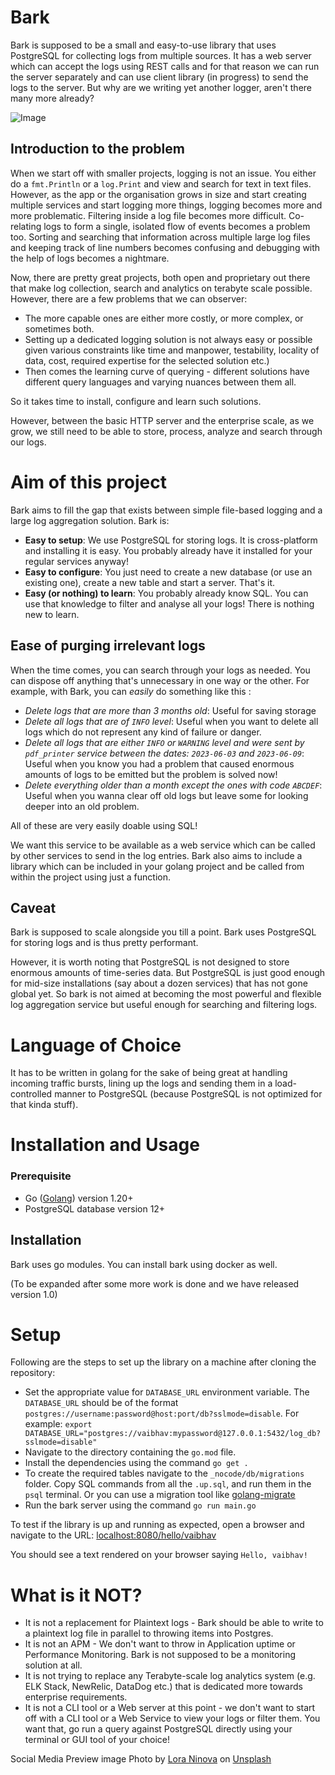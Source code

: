 # Bark
Bark is supposed to be a small and easy-to-use library that uses PostgreSQL for collecting logs from multiple sources. It has a web server which can accept the logs using REST calls and for that reason we can run the server separately and can use client library (in progress) to send the logs to the server. But why are we writing yet another logger, aren't there many more already?

![Image](https://github.com/techrail/bark/blob/main/_nocode/images/BARK.png)

## Introduction to the problem
When we start off with smaller projects, logging is not an issue. You either do a `fmt.Println` or a `log.Print` and view and search for text in text files. However, as the app or the organisation grows in size and start creating multiple services and start logging more things, logging becomes more and more problematic. Filtering inside a log file becomes more difficult. Co-relating logs to form a single, isolated flow of events becomes a problem too. Sorting and searching that information across multiple large log files and keeping track of line numbers becomes confusing and debugging with the help of logs becomes a nightmare.

Now, there are pretty great projects, both open and proprietary out there that make log collection, search and analytics on terabyte scale possible. However, there are a few problems that we can observer: 

- The more capable ones are either more costly, or more complex, or sometimes both. 
- Setting up a dedicated logging solution is not always easy or possible given various constraints like time and manpower, testability, locality of data, cost, required expertise for the selected solution etc.)
- Then comes the learning curve of querying - different solutions have different query languages and varying nuances between them all.  

So it takes time to install, configure and learn such solutions.

However, between the basic HTTP server and the enterprise scale, as we grow, we still need to be able to store, process, analyze and search through our logs.

# Aim of this project
Bark aims to fill the gap that exists between simple file-based logging and a large log aggregation solution. Bark is: 

- **Easy to setup**: We use PostgreSQL for storing logs. It is cross-platform and installing it is easy. You probably already have it installed for your regular services anyway!
- **Easy to configure**: You just need to create a new database (or use an existing one), create a new table and start a server. That's it.
- **Easy (or nothing) to learn**: You probably already know SQL. You can use that knowledge to filter and analyse all your logs! There is nothing new to learn.

## Ease of purging irrelevant logs
When the time comes, you can search through your logs as needed. You can dispose off anything that's unnecessary in one way or the other. For example, with Bark, you can _easily_ do something like this : 

- _Delete logs that are more than 3 months old_: Useful for saving storage 
- _Delete all logs that are of `INFO` level_: Useful when you want to delete all logs which do not represent any kind of failure or danger.
- _Delete all logs that are either `INFO` or `WARNING` level and were sent by `pdf_printer` service between the dates: `2023-06-03` and `2023-06-09`_: Useful when you know you had a problem that caused enormous amounts of logs to be emitted but the problem is solved now!
- _Delete everything older than a month except the ones with code `ABCDEF`_: Useful when you wanna clear off old logs but leave some for looking deeper into an old problem.

All of these are very easily doable using SQL!

We want this service to be available as a web service which can be called by other services to send in the log entries. Bark also aims to include a library which can be included in your golang project and be called from within the project using just a function.
 
## Caveat
Bark is supposed to scale alongside you till a point. Bark uses PostgreSQL for storing logs and is thus pretty performant.

However, it is worth noting that PostgreSQL is not designed to store enormous amounts of time-series data. But PostgreSQL is just good enough for mid-size installations (say about a dozen services) that has not gone global yet. So bark is not aimed at becoming the most powerful and flexible log aggregation service but useful enough for searching and filtering logs.

# Language of Choice
It has to be written in golang for the sake of being great at handling incoming traffic bursts, lining up the logs and sending them in a load-controlled manner to PostgreSQL (because PostgreSQL is not optimized for that kinda stuff).

# Installation and Usage
### Prerequisite

- Go ([Golang](https://go.dev/)) version 1.20+
- PostgreSQL database version 12+

## Installation

Bark uses go modules. You can install bark using docker as well.

(To be expanded after some more work is done and we have released version 1.0)

# Setup

Following are the steps to set up the library on a machine after cloning the repository:
- Set the appropriate value for `DATABASE_URL` environment variable. 
The `DATABASE_URL` should be of the format `postgres://username:password@host:port/db?sslmode=disable`. For example: `export DATABASE_URL="postgres://vaibhav:mypassword@127.0.0.1:5432/log_db?sslmode=disable"`
- Navigate to the directory containing the `go.mod` file.
- Install the dependencies using the command `go get .`
- To create the required tables navigate to the `_nocode/db/migrations` folder. Copy SQL commands from all the `.up.sql`, and run them in the `psql` terminal. Or you can use a migration tool like [golang-migrate](https://github.com/golang-migrate/migrate)
- Run the bark server using the command `go run main.go`

To test if the library is up and running as expected, open a browser and navigate to the URL: [localhost:8080/hello/vaibhav](http://localhost:8080/hello/vaibhav)

You should see a text rendered on your browser saying `Hello, vaibhav!` 

# What is it NOT?
- It is not a replacement for Plaintext logs - Bark should be able to write to a plaintext log file in parallel to throwing items into Postgres.
- It is not an APM - We don't want to throw in Application uptime or Performance Monitoring. Bark is not supposed to be a monitoring solution at all.
- It is not trying to replace any Terabyte-scale log analytics system (e.g. ELK Stack, NewRelic, DataDog etc.) that is dedicated more towards enterprise requirements.
- It is not a CLI tool or a Web server at this point - we don't want to start off with a CLI tool or a Web Service to view your logs or filter them. You want that, go run a query against PostgreSQL directly using your terminal or GUI tool of your choice!

Social Media Preview image Photo by [Lora Ninova](https://unsplash.com/@lorannva?utm_source=unsplash&utm_medium=referral&utm_content=creditCopyText) on [Unsplash](https://unsplash.com/photos/U86FnrpRR0k?utm_source=unsplash&utm_medium=referral&utm_content=creditCopyText)
